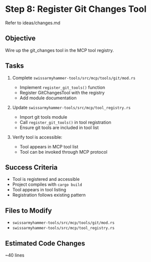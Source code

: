 # Step 8: Register Git Changes Tool

Refer to ideas/changes.md

## Objective

Wire up the git_changes tool in the MCP tool registry.

## Tasks

1. Complete `swissarmyhammer-tools/src/mcp/tools/git/mod.rs`
   - Implement `register_git_tools()` function
   - Register GitChangesTool with the registry
   - Add module documentation

2. Update `swissarmyhammer-tools/src/mcp/tool_registry.rs`
   - Import git tools module
   - Call `register_git_tools()` in tool registration
   - Ensure git tools are included in tool list

3. Verify tool is accessible:
   - Tool appears in MCP tool list
   - Tool can be invoked through MCP protocol

## Success Criteria

- Tool is registered and accessible
- Project compiles with `cargo build`
- Tool appears in tool listing
- Registration follows existing pattern

## Files to Modify

- `swissarmyhammer-tools/src/mcp/tools/git/mod.rs`
- `swissarmyhammer-tools/src/mcp/tool_registry.rs`

## Estimated Code Changes

~40 lines